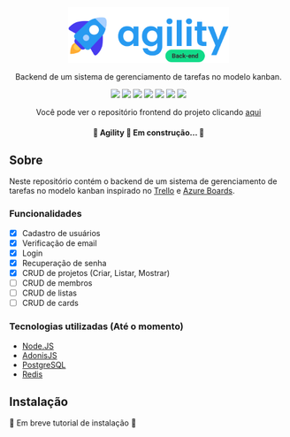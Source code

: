 <div align="center">
  <img src="./.github/assets/logo.svg" height="100"/>
</div>

<p align="center">Backend de um sistema de gerenciamento de tarefas no modelo kanban.</p>

<div align="center">
  <img src="https://sonarcloud.io/images/project_badges/sonarcloud-orange.svg" height="20" />
  <img src="https://sonarcloud.io/api/project_badges/measure?project=wesleyoliveira820_agility-backend&metric=security_rating" />
  <img src="https://sonarcloud.io/api/project_badges/measure?project=wesleyoliveira820_agility-backend&metric=coverage" />
  <img src="https://img.shields.io/github/issues/wesleyoliveira820/agility-backend" />
  <img src="https://img.shields.io/github/forks/wesleyoliveira820/agility-backend" />
  <img src="https://img.shields.io/github/stars/wesleyoliveira820/agility-backend" />
  <img src="https://img.shields.io/github/license/wesleyoliveira820/agility-backend" />
</div>

<p align="center">Você pode ver o repositório frontend do projeto clicando <a href="https://github.com/wesleyoliveira820/agility-frontend">aqui</a></p>

<h4 align="center">
  🚧  Agility 🚀 Em construção...  🚧
</h4>

## Sobre
Neste repositório contém o backend de um sistema de gerenciamento de tarefas no modelo kanban inspirado no [Trello](https://trello.com) e [Azure Boards](https://azure.microsoft.com/pt-br/services/devops/boards/).

### Funcionalidades

- [x] Cadastro de usuários
- [x] Verificação de email
- [x] Login
- [X] Recuperação de senha
- [x] CRUD de projetos (Criar, Listar, Mostrar)
- [ ] CRUD de membros
- [ ] CRUD de listas
- [ ] CRUD de cards

### Tecnologias utilizadas (Até o momento)

* [Node.JS](https://nodejs.org/en/)
* [AdonisJS](https://adonisjs.com/)
* [PostgreSQL](https://www.postgresql.org/)
* [Redis](https://redis.io/)

## Instalação

  🚧  Em breve tutorial de instalação  🚧
